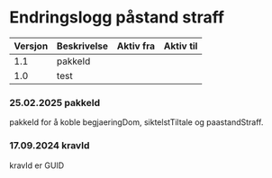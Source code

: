 # Endringslogg påstand straff

| Versjon | Beskrivelse | Aktiv fra | Aktiv til |
|---------|-------------|-----------|-----------|
| 1.1     | pakkeId     |           |           |
| 1.0     | test        |           |           |

### 25.02.2025 pakkeId
pakkeId for å koble begjaeringDom, siktelstTiltale og paastandStraff.
### 17.09.2024 kravId
kravId er GUID